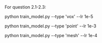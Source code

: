 For question 2.1-2.3:

python train_model.py --type 'vox' --lr 1e-5

python train_model.py --type 'point' --lr 1e-3

python train_model.py --type 'mesh' --lr 1e-4


